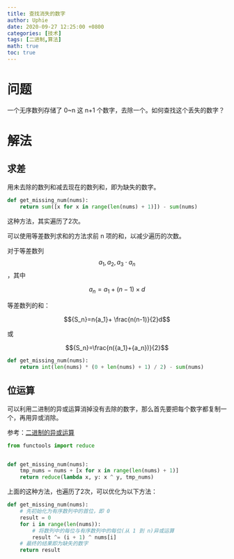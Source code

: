 ```yaml
---
title: 查找消失的数字
author: Uphie
date: 2020-09-27 12:25:00 +0800
categories: [技术]
tags: [二进制,算法]
math: true
toc: true
---
```


# 问题

一个无序数列存储了 0~n 这 n+1 个数字，去除一个。如何查找这个丢失的数字？

# 解法

## 求差

用未去除的数列和减去现在的数列和，即为缺失的数字。

```python
def get_missing_num(nums):
    return sum([x for x in range(len(nums) + 1)]) - sum(nums)
```

这种方法，其实遍历了2次。

可以使用等差数列求和的方法求前 n 项的和，以减少遍历的次数。

对于等差数列 $${a_1},{a_2},{a_3} \cdot {a_n}$$，其中

$${a_n}={a_1}+(n-1) \times d$$

等差数列的和：

$${S_n}=n{a_1}+ \frac{n(n-1)}{2}d$$

或

$${S_n}=\frac{n({a_1}+{a_n})}{2}$$

```python
def get_missing_num(nums):
    return int(len(nums) * (0 + len(nums) + 1) / 2) - sum(nums)
```

## 位运算

可以利用二进制的异或运算消掉没有去除的数字，那么首先要把每个数字都复制一个，再用异或消除。

参考：[二进制的异或运算](https://uphie.studio/2020-09-22/%E4%BA%8C%E8%BF%9B%E5%88%B6%E7%9A%84%E5%BC%82%E6%88%96%E8%BF%90%E7%AE%97#%E5%8E%BB%E9%99%A4%E7%9B%B8%E5%90%8C%E7%9A%84%E4%B8%A4%E4%B8%AA%E6%95%B0%E5%AD%97)

```python
from functools import reduce


def get_missing_num(nums):
    tmp_nums = nums + [x for x in range(len(nums) + 1)]
    return reduce(lambda x, y: x ^ y, tmp_nums)
```

上面的这种方法，也遍历了2次，可以优化为以下方法：

```python
def get_missing_num(nums):
    # 先初始化为有序数列中的首位，即 0
    result = 0
    for i in range(len(nums)):
        # 将数列中的每位与有序数列中的每位(从 1 到 n)异或运算
        result ^= (i + 1) ^ nums[i]
    # 最终的结果即为缺失的数字
    return result
```
